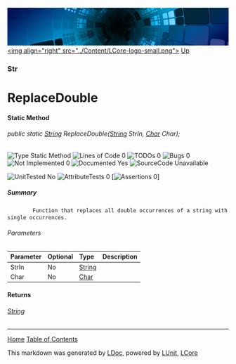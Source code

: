 ![](../Content/LCore-banner-small.png "")
[&lt;img align=&quot;right&quot; src=&quot;../Content/LCore-logo-small.png&quot;&gt;](../../README.md)
[Up](Str.md)

### Str

# ReplaceDouble

#### Static Method

###### public static [String](https://msdn.microsoft.com/en-us/library/system.string.aspx) ReplaceDouble([String](https://msdn.microsoft.com/en-us/library/system.string.aspx) StrIn, [Char](https://msdn.microsoft.com/en-us/library/system.char.aspx) Char);

![Type Static Method](http://b.repl.ca/v1/Type-Static%20Method-blue.png "") ![Lines of Code 0](http://b.repl.ca/v1/Lines%20of%20Code-0-blue.png "") ![TODOs 0](http://b.repl.ca/v1/TODOs-0-green.png "") ![Bugs 0](http://b.repl.ca/v1/Bugs-0-green.png "") ![Not Implemented 0](http://b.repl.ca/v1/Not%20Implemented-0-green.png "") ![Documented Yes](http://b.repl.ca/v1/Documented-Yes-brightgreen.png "") ![SourceCode Unavailable](http://b.repl.ca/v1/SourceCode-Unavailable-red.png "")

![UnitTested No](http://b.repl.ca/v1/UnitTested-No-lightgrey.png "") ![AttributeTests 0](http://b.repl.ca/v1/AttributeTests-0-lightgrey.png "") [![Assertions 0](http://b.repl.ca/v1/Assertions-0-lightgrey.png "")]

##### Summary

            Function that replaces all double occurrences of a string with single occurrences.
            

###### Parameters

Parameter | Optional | Type | Description
:---  | :---  | :---  | :--- 
StrIn | No | [String](https://msdn.microsoft.com/en-us/library/system.string.aspx) | 
Char | No | [Char](https://msdn.microsoft.com/en-us/library/system.char.aspx) | 


#### Returns

###### [String](https://msdn.microsoft.com/en-us/library/system.string.aspx)



---

[Home](../../README.md) [Table of Contents](../../TableOfContents.md)

This markdown was generated by [LDoc](https://github.com/CodeSingularity/LDoc), powered by [LUnit](https://github.com/CodeSingularity/LUnit), [LCore](https://github.com/CodeSingularity/LCore)
